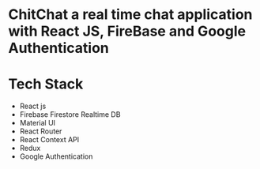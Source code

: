 # ChitChat a real time chat application with React JS, FireBase and Google Authentication

# Tech Stack
- React js
- Firebase Firestore Realtime DB
- Material UI
- React Router
- React Context API
- Redux
- Google Authentication

